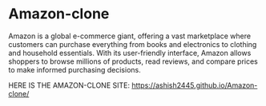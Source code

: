 # Amazon-clone
Amazon is a global e-commerce giant, offering a vast marketplace where customers can purchase everything from books and electronics to clothing and household essentials. With its user-friendly interface, Amazon allows shoppers to browse millions of products, read reviews, and compare prices to make informed purchasing decisions.

HERE IS THE  AMAZON-CLONE SITE: https://ashish2445.github.io/Amazon-clone/
